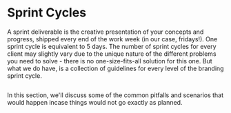 # Sprint Cycles
A sprint deliverable is the creative presentation of your concepts and progress, shipped every end of the work week (in our case, fridays!). One sprint cycle is equivalent to 5 days. The number of sprint cycles for every client may slightly vary due to the unique nature of the different problems you need to solve - there is no one-size-fits-all solution for this one. But what we do have, is a collection of guidelines for every level of the branding sprint cycle.

<image of calendar with scheduled sprint cycles>

In this section, we'll discuss some of the common pitfalls and scenarios that would happen incase things would not go exactly as planned.